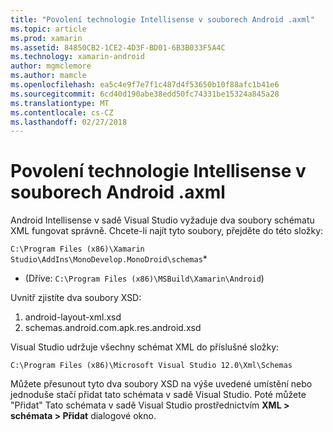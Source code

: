 ```yaml
---
title: "Povolení technologie Intellisense v souborech Android .axml"
ms.topic: article
ms.prod: xamarin
ms.assetid: 84850CB2-1CE2-4D3F-BD01-6B3B033F5A4C
ms.technology: xamarin-android
author: mgmclemore
ms.author: mamcle
ms.openlocfilehash: ea5c4e9f7e7f1c487d4f53650b10f88afc1b41e6
ms.sourcegitcommit: 6cd40d190abe38edd50fc74331be15324a845a28
ms.translationtype: MT
ms.contentlocale: cs-CZ
ms.lasthandoff: 02/27/2018
---
```

# <a name="how-do-i-enable-intellisense-in-android-axml-files"></a>Povolení technologie Intellisense v souborech Android .axml

Android Intellisense v sadě Visual Studio vyžaduje dva soubory schématu XML fungovat správně. Chcete-li najít tyto soubory, přejděte do této složky:

`C:\Program Files (x86)\Xamarin Studio\AddIns\MonoDevelop.MonoDroid\schemas`*

* (Dříve: `C:\Program Files (x86)\MSBuild\Xamarin\Android`)

Uvnitř zjistíte dva soubory XSD:

1. android-layout-xml.xsd
2. schemas.android.com.apk.res.android.xsd

Visual Studio udržuje všechny schémat XML do příslušné složky:

`C:\Program Files (x86)\Microsoft Visual Studio 12.0\Xml\Schemas`

Můžete přesunout tyto dva soubory XSD na výše uvedené umístění nebo jednoduše stačí přidat tato schémata v sadě Visual Studio. Poté můžete "Přidat" Tato schémata v sadě Visual Studio prostřednictvím **XML > schémata > Přidat** dialogové okno.






